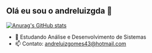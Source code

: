 ## Olá eu sou o andreluizgda 👋
[![Anurag's GitHub stats](https://github-readme-stats.vercel.app/api?username=andreluizgda)](https://github.com/andreluizgda/github-readme-stats)

- 🌱 Estudando Análise e Desenvolvimento de Sistemas
- 📫 Contato: andreluizgomes43@hotmail.com

